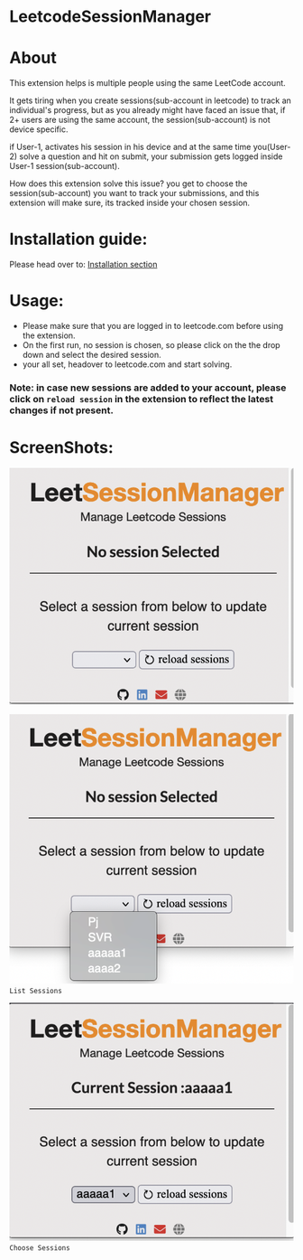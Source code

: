 # LeetcodeSessionManager

# About
This extension helps is multiple people using the same LeetCode account.

It gets tiring when you create sessions(sub-account in leetcode) to track an individual's progress, but as you already might have faced an issue that, if 2+ users are using the same account, the session(sub-account) is not device specific.

if User-1, activates his session in his device and at the same time you(User-2) solve a question and hit on submit, your submission gets logged inside User-1 session(sub-account).

How does this extension solve this issue?
you get to choose the session(sub-account) you want to track your submissions, and this extension will make sure, its tracked inside your chosen session.

# Installation guide:
Please head over to: [Installation section](https://github.com/pawanjenu/LeetcodeSessionManager/wiki/Install-extension)

# Usage:
* Please make sure that you are logged in to leetcode.com before using the extension.
* On the first run, no session is chosen, so please click on the the drop down and select the desired session.
* your all set, headover to leetcode.com and start solving.
### Note: in case new sessions are added to your account, please click on `reload session` in the extension to reflect the latest changes if not present.

# ScreenShots:
![](assets/screenshots/Screenshot-1.png?raw=true)

![](assets/screenshots/Screenshot-2.png?raw=true "List sessions")
`List Sessions`

![](assets/screenshots/Screenshot-3.png?raw=true "Choose Session")
`Choose Sessions`
